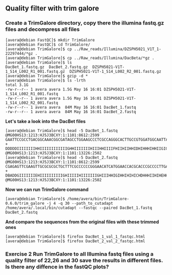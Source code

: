 ## Quality filter with trim galore

### Create a TrimGalore directory, copy there the illumina fastq.gz files and decompress all files

```console
[avera@debian FastQC]$ mkdir TrimGalore
[avera@debian FastQC]$ cd TrimGalore/
[avera@debian TrimGalore]$ cp ../Raw_reads/Illumina/DZSPH5021_V1T_1-22297444/*gz .
[avera@debian TrimGalore]$ cp ../Raw_reads/Illumina/DacBeta/*gz .
[avera@debian TrimGalore]$ ls
DacBet_1.fastq.gz  DacBet_2.fastq.gz  DZSPH5021-V1T-1_S14_L002_R1_001.fastq.gz  DZSPH5021-V1T-1_S14_L002_R2_001.fastq.gz
[avera@debian TrimGalore]$ gzip -d *
[avera@debian TrimGalore]$ ls -lrth
total 3.1G
-rw-r--r-- 1 avera avera 1.5G May 16 16:01 DZSPH5021-V1T-1_S14_L002_R1_001.fastq
-rw-r--r-- 1 avera avera 1.5G May 16 16:01 DZSPH5021-V1T-1_S14_L002_R2_001.fastq
-rw-r--r-- 1 avera avera  84M May 16 16:01 DacBet_1.fastq
-rw-r--r-- 1 avera avera  84M May 16 16:01 DacBet_2.fastq
```

**Let's take a look into the DacBet files**

```console
[avera@debian TrimGalore]$ head -5 DacBet_1.fastq 
@MG00HS13:1213:HJ5J3BCXY:1:1101:8612:2599
GAATTCCGCCTGACGGCAAACGGCGATAGCCTGGAAGCCCTCGCCAGGGCACTTGCCGTGGATGGCAATTACACCCTCAAGGCGGGCAGCATCGACCGCTT
+
DDDDDIIIIIIIIHHIIIIIIIIIIIIGHHIIIIIIIHIIIHHIIIIFHIIHIIHHIDHIHHHIHHIIGIGIIIIHHIIFGHCHDHHGIIGEHHHHIDHHH
@MG00HS13:1213:HJ5J3BCXY:1:1101:13226:2502
[avera@debian TrimGalore]$ head -5 DacBet_2.fastq 
@MG00HS13:1213:HJ5J3BCXY:1:1101:8612:2599
CGAGAGTTCGAAGTTGCGCGCGCTGCTTTCGCCCCCCGGGAACATCATGGAACCACGCACCCGCCCCTTGAGGGTCGAATCCGGCGCGATCACCACATTGG
+
DBADDGIIIIIIIEHIIIIIIIIIIGHIIIIIHIIIIIIIGHIIIHHIGIHHIHIHICHDHHHIIHIHEHHHIHIIIHIIIIIDHIHHIDHGHHHHHEHHH
@MG00HS13:1213:HJ5J3BCXY:1:1101:13226:2502
```
**Now we can run TrimGalore command**

```console
[avera@debian TrimGalore]$ /home/avera/bin/TrimGalore-0.6.0/trim_galore -j 4 -q 30 --path_to_cutadapt /home/avera/.local/bin/cutadapt --fastqc --paired DacBet_1.fastq DacBet_2.fastq
```
**And compare the sequences from the original files with these trimmed ones**

 ```console
 [avera@debian TrimGalore]$ firefox DacBet_1_val_1_fastqc.html
 [avera@debian TrimGalore]$ firefox DacBet_2_val_2_fastqc.html
 ```
 
 ### Exercise 2 Run TrimGalore to all Illumina fastq files using a quality filter of 22,26 and 30 save the results in different files. Is there any diffence in the fastQC plots?
